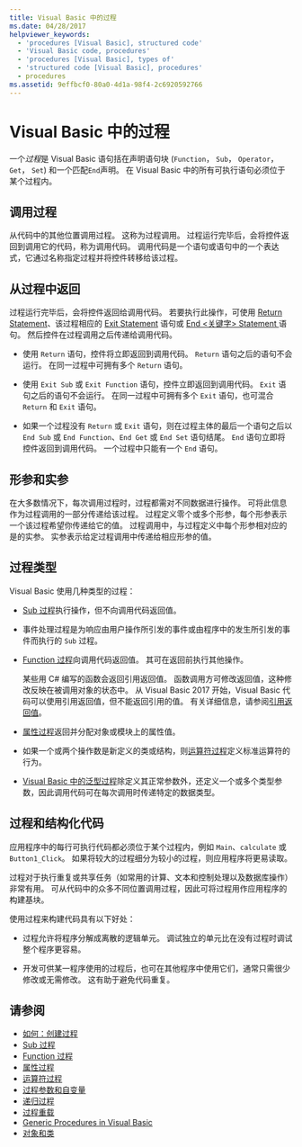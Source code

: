 ```yaml
---
title: Visual Basic 中的过程
ms.date: 04/28/2017
helpviewer_keywords:
  - 'procedures [Visual Basic], structured code'
  - 'Visual Basic code, procedures'
  - 'procedures [Visual Basic], types of'
  - 'structured code [Visual Basic], procedures'
  - procedures
ms.assetid: 9effbcf0-80a0-4d1a-98f4-2c6920592766
---
```

# <a name="procedures-in-visual-basic"></a>Visual Basic 中的过程
一个*过程*是 Visual Basic 语句括在声明语句块 (`Function`， `Sub`， `Operator`， `Get`， `Set`) 和一个匹配`End`声明。 在 Visual Basic 中的所有可执行语句必须位于某个过程内。  
  
## <a name="calling-a-procedure"></a>调用过程  
 从代码中的其他位置调用过程。 这称为过程调用。 过程运行完毕后，会将控件返回到调用它的代码，称为调用代码。 调用代码是一个语句或语句中的一个表达式，它通过名称指定过程并将控件转移给该过程。  
  
## <a name="returning-from-a-procedure"></a>从过程中返回  
 过程运行完毕后，会将控件返回给调用代码。 若要执行此操作，可使用 [Return Statement](../../../../visual-basic/language-reference/statements/return-statement.md)、该过程相应的 [Exit Statement](../../../../visual-basic/language-reference/statements/exit-statement.md) 语句或 [End \<关键字> Statement ](../../../../visual-basic/language-reference/statements/end-keyword-statement.md) 语句。 然后控件在过程调用之后传递给调用代码。  
  
-   使用 `Return` 语句，控件将立即返回到调用代码。 `Return` 语句之后的语句不会运行。 在同一过程中可拥有多个 `Return` 语句。  
  
-   使用 `Exit Sub` 或 `Exit Function` 语句，控件立即返回到调用代码。 `Exit` 语句之后的语句不会运行。 在同一过程中可拥有多个 `Exit` 语句，也可混合 `Return` 和 `Exit` 语句。  
  
-   如果一个过程没有 `Return` 或 `Exit` 语句，则在过程主体的最后一个语句之后以 `End Sub` 或 `End Function`、`End Get` 或 `End Set` 语句结尾。 `End` 语句立即将控件返回到调用代码。 一个过程中只能有一个 `End` 语句。  
  
## <a name="parameters-and-arguments"></a>形参和实参  
 在大多数情况下，每次调用过程时，过程都需对不同数据进行操作。 可将此信息作为过程调用的一部分传递给该过程。 过程定义零个或多个形参，每个形参表示一个该过程希望你传递给它的值。 过程调用中，与过程定义中每个形参相对应的是的实参。 实参表示给定过程调用中传递给相应形参的值。  
  
## <a name="types-of-procedures"></a>过程类型  
 Visual Basic 使用几种类型的过程：  
  
-   [Sub 过程](./sub-procedures.md)执行操作，但不向调用代码返回值。  
  
-   事件处理过程是为响应由用户操作所引发的事件或由程序中的发生所引发的事件而执行的 `Sub` 过程。  
  
-   [Function 过程](./function-procedures.md)向调用代码返回值。 其可在返回前执行其他操作。

    某些用 C# 编写的函数会返回引用返回值。 函数调用方可修改返回值，这种修改反映在被调用对象的状态中。 从 Visual Basic 2017 开始，Visual Basic 代码可以使用引用返回值，但不能返回引用的值。 有关详细信息，请参阅[引用返回值](ref-return-values.md)。
  
-   [属性过程](./property-procedures.md)返回并分配对象或模块上的属性值。  
  
-   如果一个或两个操作数是新定义的类或结构，则[运算符过程](./operator-procedures.md)定义标准运算符的行为。  
  
-   [Visual Basic 中的泛型过程](../../../../visual-basic/programming-guide/language-features/data-types/generic-procedures.md)除定义其正常参数外，还定义一个或多个类型参数，因此调用代码可在每次调用时传递特定的数据类型。  
  
## <a name="procedures-and-structured-code"></a>过程和结构化代码  
 应用程序中的每行可执行代码都必须位于某个过程内，例如 `Main`、`calculate` 或 `Button1_Click`。 如果将较大的过程细分为较小的过程，则应用程序将更易读取。  
  
 过程对于执行重复或共享任务（如常用的计算、文本和控制处理以及数据库操作）非常有用。 可从代码中的众多不同位置调用过程，因此可将过程用作应用程序的构建基块。  
  
 使用过程来构建代码具有以下好处：  
  
-   过程允许将程序分解成离散的逻辑单元。 调试独立的单元比在没有过程时调试整个程序更容易。  
  
-   开发可供某一程序使用的过程后，也可在其他程序中使用它们，通常只需很少修改或无需修改。 这有助于避免代码重复。  
  
## <a name="see-also"></a>请参阅
- [如何：创建过程](./how-to-create-a-procedure.md)
- [Sub 过程](./sub-procedures.md)
- [Function 过程](./function-procedures.md)
- [属性过程](./property-procedures.md)
- [运算符过程](./operator-procedures.md)
- [过程参数和自变量](./procedure-parameters-and-arguments.md)
- [递归过程](./recursive-procedures.md)
- [过程重载](./procedure-overloading.md)
- [Generic Procedures in Visual Basic](../../../../visual-basic/programming-guide/language-features/data-types/generic-procedures.md)
- [对象和类](../../../../visual-basic/programming-guide/language-features/objects-and-classes/index.md)

